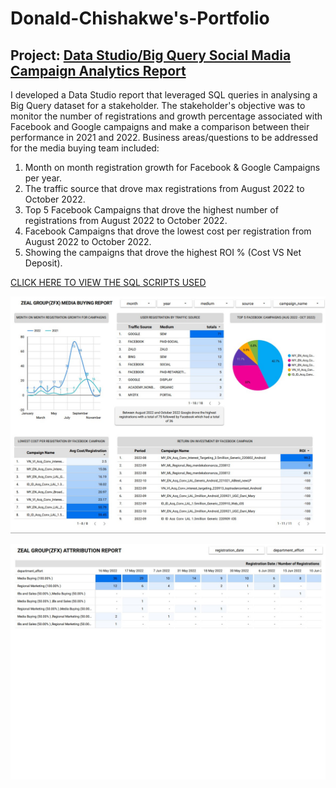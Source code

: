 # Donald-Chishakwe's-Portfolio

## Project: [Data Studio/Big Query Social Madia Campaign Analytics Report](https://github.com/dchishakwe/Social-Media-Campaign-Analytics-Report)

I developed a Data Studio report that leveraged SQL queries in analysing a Big Query dataset for a stakeholder. The stakeholder's objective was to monitor the number of registrations and growth percentage associated with Facebook and Google campaigns and make a comparison between their performance in 2021 and 2022. Business areas/questions to be addressed for the media buying team included:

1. Month on month registration growth for Facebook & Google Campaigns per year.
2. The traffic source that drove max registrations from August 2022 to October 2022. 
3. Top 5 Facebook Campaigns that drove the highest number of registrations from August 2022 to October 2022.
4. Facebook Campaigns that drove the lowest cost per registration from August 2022 to October 2022.
5. Showing the campaigns that drove the highest ROI % (Cost VS Net Deposit).

[CLICK HERE TO VIEW THE SQL SCRIPTS USED](https://github.com/dchishakwe/Social-Media-Campaign-Analytics-Report/tree/main/SQL%20Queries)

![ZEAL PROJECT DASHBOARD](https://github.com/dchishakwe/Social-Media-Campaign-Analytics-Report/blob/main/ZEAL%20PROJECT%20DASHBOARD%20PAGE%201.jpg)

![ZEAL PROJECT DASHBOARD](https://github.com/dchishakwe/Social-Media-Campaign-Analytics-Report/blob/main/ZEAL%20PROJECT%20DASHBOARD%20PAGE%202.jpg)
